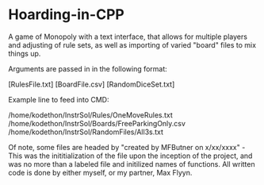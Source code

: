 # Hoarding-in-CPP
A game of Monopoly with a text interface, that allows for multiple players and adjusting of rule sets, as well as importing of varied "board" files to mix things up.

Arguments are passed in in the following format:

[RulesFile.txt] [BoardFile.csv] [RandomDiceSet.txt]


Example line to feed into CMD:

/home/kodethon/InstrSol/Rules/OneMoveRules.txt /home/kodethon/InstrSol/Boards/FreeParkingOnly.csv /home/kodethon/InstrSol/RandomFiles/All3s.txt

Of note, some files are headed by "created by MFButner on x/xx/xxxx" - This was the inititialization of the file upon the inception of the project, and was no more than a labeled file and initilized names of functions. All written code is done by either myself, or my partner, Max Flyyn.
